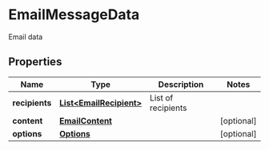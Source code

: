 

# EmailMessageData

Email data

## Properties

Name | Type | Description | Notes
------------ | ------------- | ------------- | -------------
**recipients** | [**List&lt;EmailRecipient&gt;**](EmailRecipient.md) | List of recipients | 
**content** | [**EmailContent**](EmailContent.md) |  |  [optional]
**options** | [**Options**](Options.md) |  |  [optional]



